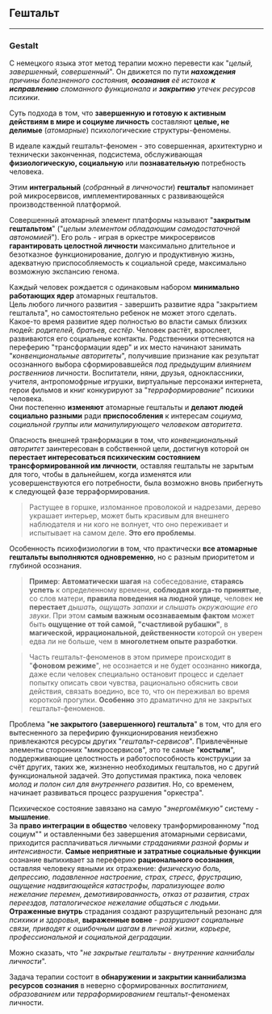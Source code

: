 ## Гештальт
---
### Gestalt

С немецкого языка этот метод терапии можно перевести как "_целый, завершенный, совершенный_". Он движется по пути _**нахождения** причины болезненного состояния, **осознания** её истоков **к исправлению** сломанного функционала и **закрытию** утечек ресурсов психики_.

Суть подхода в том, что **завершенную и готовую к активным действиям в мире и социуме личность** составляют **целые, не делимые** (_атомарные_) психологические структуры-феномены. 

В идеале каждый гештальт-феномен - это совершенная, архитектурно и технически законченная, подсистема, обслуживающая **физиологическую, социальную** или **познавательную** потребность человека. 

Этим **интегральный** (_собранный в личночости_) **гештальт** напоминает рой микросервисов, имплементированных с развивающейся производственной платформой.

Совершенный атомарный элемент платформы называют "**закрытым гештальтом**" ("_целым элементом обладающим самодостаточной автономией_"). Его роль - играя в оркестре микросервисов **гарантировать целостной личности** максимально длительное и безотказное функционирование, долгую и продуктивную жизнь, адекватную приспособляемость к социальной среде, максимально возможную экспансию генома.

Каждый человек рождается с одинаковым набором **минимально работающих ядер** атомарных гештальтов.  
Цель любого личного развития - завершить развитие ядра "закрытием гештальта", но самостоятельно ребенок не может этого сделать.  
Какое-то время развитие ядер полностью во власти самых близких людей: _родителей, братьев, сестёр_. Человек растёт, взрослеет, развиваются его социальные контакты. Родственники оттесняются на переферию "трансформации ядер" и их место начинают занимать "_конвенциональные авторитеты_", получившие признание как результат осознанного выбора сформировавшейся _под предыдущим влиянием роственниов_ личности. Воспитатели, няни, друзья, одноклассники, учителя, антропомофрные игрушки, виртуальные персонажи интернета, герои фильмов и книг конкурируют за "_терраформирование_" психики человека.  
Они постепенно **изменяют** атомарные гештальты и **делают людей социально разными** ради **приспособления** к интересам _социума, социальной группы или манипулирующего человеком авторитета_.

Опасность внешней транформации в том, что _конвенциональный авторитет_ заинтересован в собственной цели, достигнув которой он **перестает интересоваться психическим состоянием трансформированной им личности**, оставляя гештальты не зарытым для того, чтобы в дальнейшем, когда изменятся или усовершенствуются его потребности, была возможно вновь прибегнуть к следующей фазе терраформирования. 

> Растущее в горшке, изломанное проволокой и надрезами, дерево украшает интерьер, может быть красивым для внешнего наблюдателя и ни кого не волнует, что оно переживает и испытывает на самом деле. **Это его проблемы**.

Особенность психофизиологии в том, что практически **все атомарные гештальты выполняются одновременно**, но с разным приоритетом и глубиной осознания. 	  

> **Пример**: **Автоматически шагая** на собеседование, **стараясь успеть** к определенному времени, **соблюдая когда-то принятые**, со слов матери, **правила поведения на людной улице**, человек **не перестает** _дышать, ощущать запахи и слышать окружающие его звуки_. При этом **самым важным осознаваемым фактом** может быть **ощущение от той самой, "счастливой рубашки"**, в **магической, иррациональной, действенности** которой он уверен едва ли не больше, чем в **многолетнем опыте разработки**.

> Часть гештальт-феноменов в этом примере происходит в "**фоновом режиме**", не осознается и не будет осознанно **никогда**, даже если человек специально остановит процесс и сделает попытку описать свои чувства, рационально обяснить свои действия, связать воедино, все то, что он переживал во время короткой прогулки. **Особенно** это драматично для не закрытых гештальт-феноменов.

Проблема "**не закрытого (завершенного) гештальта**" в том, что для его вытесненного за перефирию  функционирования неизбежно привлекаются ресурсы других "_гештальт-сервисов_". Привлечённые элементы сторонних "микросервисов", это те самые "**костыли**", поддерживающие целостность и работоспособность конструкции за счёт других, таких же, жизненно необходимых гештальтов, но с другий функциональной задачей. Это допустимая практика, пока человек _молод и полон сил для внутреннего развития_. Но, со временем, начинает развиваться процесс разрушения "оркестра".

Психическое состояние завязано на самую "_энергомёмкую"_ систему - **мышление**.  
За **право интеграции в общество** человеку транформированному "под социум"" и оставленными без завершения атомарными сервисами, приходится расплачиваться _личными страданиями разной формы и интенсивности_. **Самые неприятные и затратные социальные функции** сознание выпихивает за переферию **рационального осознания**, оставляя человеку явными их отражение: _физическую боль, депрессию, подавленное настроение, страх, стресс, фрустрацию, ощущение надвигающейся катастрофы, парализующее волю нежелание перемен, демотивированность, отказ от развития, страх переездов, паталогическое нежелание общаться с людьми_. **Отраженные внутрь** страдания создают разрущительный резонанс для _психики и здоровья_, **выраженные вовне** - _разрушают социальные связи, приводят к ошибочным шагам в личной жизни, карьере, профессиональной и социальной деградации_. 

Можно сказать, что "_не закрытые гештальты - внутренние каннибалы личности_". 

Задача терапии состоит в **обнаружении и закрытии каннибализма ресурсов сознания** в неверно сформированных _воспитанием, образованием или терраформированием_ гештальт-феноменах личности.